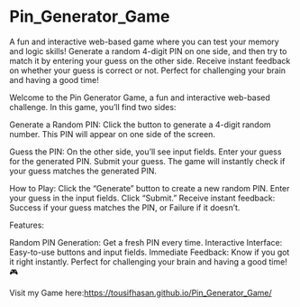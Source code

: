 # Pin_Generator_Game
A fun and interactive web-based game where you can test your memory and logic skills! Generate a random 4-digit PIN on one side, and then try to match it by entering your guess on the other side. Receive instant feedback on whether your guess is correct or not. Perfect for challenging your brain and having a good time!


Welcome to the Pin Generator Game, a fun and interactive web-based challenge. In this game, you’ll find two sides:


Generate a Random PIN:
Click the button to generate a 4-digit random number.
This PIN will appear on one side of the screen.

Guess the PIN:
On the other side, you’ll see input fields.
Enter your guess for the generated PIN.
Submit your guess.
The game will instantly check if your guess matches the generated PIN.

How to Play:
Click the “Generate” button to create a new random PIN.
Enter your guess in the input fields.
Click “Submit.”
Receive instant feedback: Success if your guess matches the PIN, or Failure if it doesn’t.

Features:

Random PIN Generation: Get a fresh PIN every time.
Interactive Interface: Easy-to-use buttons and input fields.
Immediate Feedback: Know if you got it right instantly.
Perfect for challenging your brain and having a good time! 🎮


Visit my Game here:https://tousifhasan.github.io/Pin_Generator_Game/
